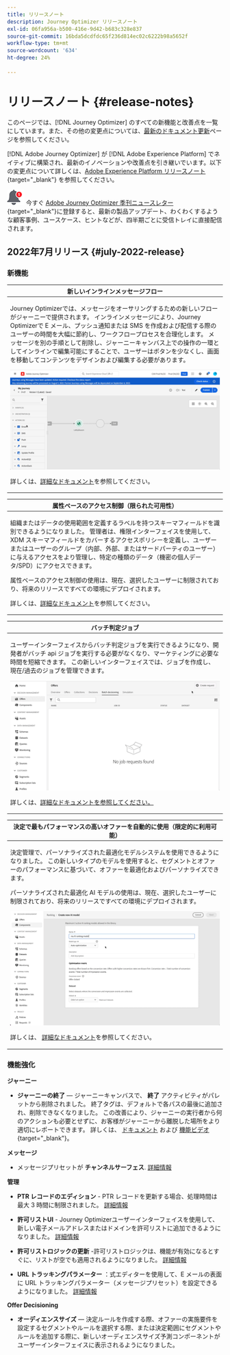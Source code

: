 ```yaml
---
title: リリースノート
description: Journey Optimizer リリースノート
exl-id: 06fa956a-b500-416e-9d42-b683c328e837
source-git-commit: 16bda5dcdfdc65f236d814ec02c6222b98a5652f
workflow-type: tm+mt
source-wordcount: '634'
ht-degree: 24%

---
```


# リリースノート {#release-notes}

このページでは、[!DNL Journey Optimizer] のすべての新機能と改善点を一覧にしています。また、その他の変更点については、[最新のドキュメント更新](documentation-updates.md)ページを参照してください。

[!DNL Adobe Journey Optimizer] が [!DNL Adobe Experience Platform] でネイティブに構築され、最新のイノベーションや改善点を引き継いでいます。以下の変更点について詳しくは、[Adobe Experience Platform リリースノート](https://experienceleague.adobe.com/docs/experience-platform/release-notes/latest.html?lang=ja){target=&quot;_blank&quot;} を参照してください。

![ニュースレター](../assets/do-not-localize/nl-icon.png) 今すぐ [Adobe Journey Optimizer 季刊ニュースレター](https://www.adobe.com/subscription/Adobe_Journey_Optimizer_NL.html){target=&quot;_blank&quot;}に登録すると、最新の製品アップデート、わくわくするような顧客事例、ユースケース、ヒントなどが、四半期ごとに受信トレイに直接配信されます。

## 2022年7月リリース {#july-2022-release}

### 新機能

<table>
<thead>
<tr>
<th><strong>新しいインラインメッセージフロー</strong><br/></th>
</tr>
</thead>
<tbody>
<tr>
<td>
<p>Journey Optimizerでは、メッセージをオーサリングするための新しいフローがジャーニーで提供されます。 インラインメッセージにより、Journey Optimizerで E メール、プッシュ通知または SMS を作成および配信する際のユーザーの時間を大幅に節約し、ワークフロープロセスを合理化します。 メッセージを別の手順として削除し、ジャーニーキャンバス上での操作の一環としてインラインで編集可能にすることで、ユーザーはボタンを少なくし、画面を移動してコンテンツをデザインおよび編集する必要があります。</p>
<img src="assets/do-not-localize/inline.gif"/>
<p>詳しくは、<a href="../messages/get-started-content.md">詳細なドキュメント</a>を参照してください。</p>
</td>
</tr>
</tbody>
</table>


<table>
<thead>
<tr>
<th><strong>属性ベースのアクセス制御（限られた可用性）</strong><br/></th>
</tr>
</thead>
<tbody>
<tr>
<td>
<p>組織またはデータの使用範囲を定義するラベルを持つスキーマフィールドを識別できるようになりました。 管理者は、権限インターフェイスを使用して、XDM スキーマフィールドをカバーするアクセスポリシーを定義し、ユーザーまたはユーザーのグループ（内部、外部、またはサードパーティのユーザー）に与えるアクセスをより管理し、特定の種類のデータ（機密の個人データ/SPD）にアクセスできます。</p>
<p>属性ベースのアクセス制御の使用は、現在、選択したユーザーに制限されており、将来のリリースですべての環境にデプロイされます。</p>
<p>詳しくは、<a href="../administration/attribute-based-access.md">詳細なドキュメント</a>を参照してください。</p>
</td>
</tr>
</tbody>
</table>

<table>
<thead>
<tr>
<th><strong>バッチ判定ジョブ</strong><br/></th>
</tr>
</thead>
<tbody>
<tr>
<td>
<p>ユーザーインターフェイスからバッチ判定ジョブを実行できるようになり、開発者がバッチ api ジョブを実行する必要がなくなり、マーケティングに必要な時間を短縮できます。 この新しいインターフェイスでは、ジョブを作成し、現在/過去のジョブを管理できます。</p>
<img src="assets/do-not-localize/batch.gif"/>
<p>詳しくは、<a href="../offers/batch-delivery.md">詳細なドキュメントを参照してください。</p>
</td>
</tr>
</tbody>
</table>

<table>
<thead>
<tr>
<th><strong>決定で最もパフォーマンスの高いオファーを自動的に使用（限定的に利用可能）</strong><br/></th>
</tr>
</thead>
<tbody>
<tr>
<td>
<p>決定管理で、パーソナライズされた最適化モデルシステムを使用できるようになりました。 この新しいタイプのモデルを使用すると、セグメントとオファーのパフォーマンスに基づいて、オファーを最適化およびパーソナライズできます。</p>
<p>パーソナライズされた最適化 AI モデルの使用は、現在、選択したユーザーに制限されており、将来のリリースですべての環境にデプロイされます。</p>
<img src="assets/do-not-localize/ai-ranking.gif"/>
<p>詳しくは、 <a href="../offers/ranking/personalized-optimization-model.md">詳細なドキュメント</a>を参照してください。</p>
</td>
</tr>
</tbody>
</table>

### 機能強化

**ジャーニー**

* **ジャーニーの終了**  — ジャーニーキャンバスで、 **終了** アクティビティがパレットから削除されました。 終了タグは、デフォルトで各パスの最後に追加され、削除できなくなりました。 この改善により、ジャーニーの実行者から何のアクションも必要とせずに、お客様がジャーニーから離脱した場所をより適切にレポートできます。 詳しくは、 [ドキュメント](../building-journeys/journey-end.md) および [機能ビデオ](https://video.tv.adobe.com/v/345376){target=&quot;_blank&quot;}。

**メッセージ**

* メッセージプリセットが **チャンネルサーフェス**. [詳細情報](../configuration/channel-surfaces.md)

**管理**

* **PTR レコードのエディション** - PTR レコードを更新する場合、処理時間は最大 3 時間に制限されました。 [詳細情報](../configuration/ptr-records.md#processing)

* **許可リストUI** - Journey Optimizerユーザーインターフェイスを使用して、新しい電子メールアドレスまたはドメインを許可リストに追加できるようになりました。 [詳細情報](../configuration/allow-list.md)

* **許可リストロジックの更新** -許可リストロジックは、機能が有効になるとすぐに、リストが空でも適用されるようになりました。 [詳細情報](../configuration/allow-list.md#logic)

* **URL トラッキングパラメーター** ：式エディターを使用して、E メールの表面に URL トラッキングパラメーター（メッセージプリセット）を設定できるようになりました。 [詳細情報](../configuration/email-settings.md#url-tracking)

**Offer Decisioning**

* **オーディエンスサイズ**  — 決定ルールを作成する際、オファーの実施要件を設定するセグメントやルールを選択する際、または決定範囲にセグメントやルールを追加する際に、新しいオーディエンスサイズ予測コンポーネントがユーザーインターフェイスに表示されるようになりました。